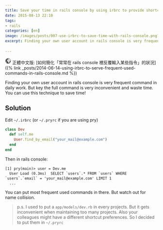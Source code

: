 ```yaml
---
title: Save your time in rails console by using irbrc to provide shortcuts for frequent commands
date: 2015-08-13 22:10
tags:
- rails
categories: [en]
image: /images/posts/007-use-irbrc-to-save-time-with-rails-console.png?v=1
excerpt: Finding your own user account in rails console is very frequent command in daily work. But key the full command is very inconvenient and waste time. You can use this technique to save time!

---
```


![](/images/world.png) 正體中文版: [如何簡化「常常在 rails console 裡反覆輸入某些指令」的狀況]({% link _posts/2014-06-14-using-irbrc-to-serve-frequent-used-commands-in-rails-console.md %})


Finding your own user account in rails console is very frequent command in daily work. But key the full command is very inconvenient and waste time. You can use this technique to save time!

## Solution

Edit `~/.irbrc` (or `~/.pryrc` if you are using pry)

``` ruby
class Dev
  def self.me
    User.find_by_email("your_mail@example.com")
  end
end
```

Then in rails console:

```
[1] pry(main)> user = Dev.me
  User Load (0.3ms)  SELECT `users`.* FROM `users` WHERE `users`.`email` = 'your_mail@example.com' LIMIT 1
  ...
```

You can put most frequent used commands in there. But watch out for name collision.

> p.s. I used to put a `app/models/dev.rb` in every projects. But it gets inconvenient when maintaining too many projects. Also your colleagues might have a different shortcut preferences. So I decided to put them in `~/.pryrc`
